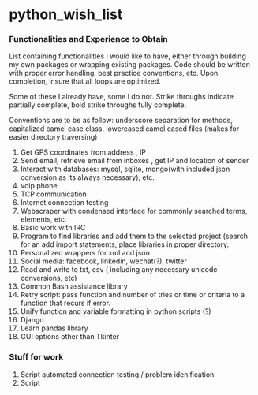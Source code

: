 # python_wish_list

### Functionalities and Experience to Obtain

List containing functionalities I would like to have, either through building my own packages or wrapping existing packages.  Code should be written with proper error handling, best practice conventions, etc.  Upon completion, insure that all loops are optimized.

Some of these I already have, some I do not.  Strike throughs indicate partially complete, bold strike throughs fully complete.

Conventions are to be as follow:  underscore separation for methods, capitalized camel case class, lowercased camel cased files (makes for easier directory traversing)

1. Get GPS coordinates from address , IP
2. Send email, retrieve email from inboxes , get IP and location of sender
3. Interact with databases: mysql, sqlite, mongo(with included json conversion as its always necessary), etc.
4. voip phone
5. TCP communication
6. Internet connection testing
7. Webscraper with condensed interface for commonly searched terms, elements, etc.
8. Basic work with IRC
9. Program to find libraries and add them to the selected project (search for an add import statements, place libraries in proper directory.
10. Personalized wrappers for xml and json
11. Social media: facebook, linkedin, wechat(?), twitter
12. Read and write to txt, csv ( including any necessary unicode conversions, etc)
13. Common Bash assistance library
14. Retry script:  pass function and number of tries or time or criteria to a function that recurs if error.
15. Unify function and variable formatting in python scripts (?)
16. Django
17. Learn pandas library
18. GUI options other than Tkinter


### Stuff for work

1. Script automated connection testing / problem idenification.
2. Script

